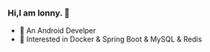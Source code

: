 ### Hi,I am lonny. 👋

- :robot: An Android Develper
- :whale: Interested in Docker & Spring Boot & MySQL & Redis

<!--
**lonnyzhang423/lonnyzhang423** is a ✨ _special_ ✨ repository because its `README.md` (this file) appears on your GitHub profile.

Here are some ideas to get you started:

- 🔭 I’m currently working on ...
- 🌱 I’m currently learning ...
- 👯 I’m looking to collaborate on ...
- 🤔 I’m looking for help with ...
- 💬 Ask me about ...
- 📫 How to reach me: ...
- 😄 Pronouns: ...
- ⚡ Fun fact: ...

![Github Stats](https://github-readme-stats.vercel.app/api?username=lonnyzhang423&show_icons=true&count_private=true&hide_title=true)
![Most Used Languages](https://github-readme-stats.vercel.app/api/top-langs/?username=lonnyzhang423&hide_title=true&layout=compact)
-->
